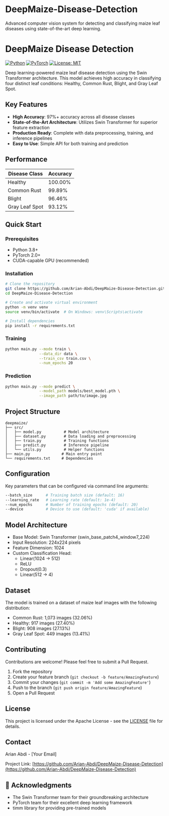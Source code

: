 # DeepMaize-Disease-Detection
Advanced computer vision system for detecting and classifying maize leaf diseases using state-of-the-art deep learning.

# DeepMaize Disease Detection 

[![Python](https://img.shields.io/badge/python-v3.8+-blue.svg)](https://www.python.org/)
[![PyTorch](https://img.shields.io/badge/PyTorch-v2.0+-red.svg)](https://pytorch.org/)
[![License: MIT](https://img.shields.io/badge/License-MIT-yellow.svg)](https://opensource.org/licenses/MIT)

Deep learning-powered maize leaf disease detection using the Swin Transformer architecture. This model achieves high accuracy in classifying four distinct leaf conditions: Healthy, Common Rust, Blight, and Gray Leaf Spot.

##  Key Features

- **High Accuracy**: 97%+ accuracy across all disease classes
- **State-of-the-Art Architecture**: Utilizes Swin Transformer for superior feature extraction
- **Production Ready**: Complete with data preprocessing, training, and inference pipelines
- **Easy to Use**: Simple API for both training and prediction

##  Performance

| Disease Class    | Accuracy |
|-----------------|----------|
| Healthy         | 100.00%  |
| Common Rust     | 99.89%   |
| Blight         | 96.46%   |
| Gray Leaf Spot | 93.12%   |

##  Quick Start

### Prerequisites

- Python 3.8+
- PyTorch 2.0+
- CUDA-capable GPU (recommended)

### Installation

```bash
# Clone the repository
git clone https://github.com/Arian-Abdi/DeepMaize-Disease-Detection.git
cd DeepMaize-Disease-Detection

# Create and activate virtual environment
python -m venv venv
source venv/bin/activate  # On Windows: venv\Scripts\activate

# Install dependencies
pip install -r requirements.txt
```

### Training

```bash
python main.py --mode train \
               --data_dir data \
               --train_csv train.csv \
               --num_epochs 20
```

### Prediction

```bash
python main.py --mode predict \
               --model_path models/best_model.pth \
               --image_path path/to/image.jpg
```

##  Project Structure

```
deepmaize/
├── src/
│   ├── model.py          # Model architecture
│   ├── dataset.py        # Data loading and preprocessing
│   ├── train.py          # Training functions
│   ├── predict.py        # Inference pipeline
│   └── utils.py          # Helper functions
├── main.py              # Main entry point
└── requirements.txt     # Dependencies
```

##  Configuration

Key parameters that can be configured via command line arguments:

```bash
--batch_size      # Training batch size (default: 16)
--learning_rate   # Learning rate (default: 1e-4)
--num_epochs      # Number of training epochs (default: 20)
--device          # Device to use (default: 'cuda' if available)
```

##  Model Architecture

- Base Model: Swin Transformer (swin_base_patch4_window7_224)
- Input Resolution: 224x224 pixels
- Feature Dimension: 1024
- Custom Classification Head:
  - Linear(1024 → 512)
  - ReLU
  - Dropout(0.3)
  - Linear(512 → 4)

##  Dataset

The model is trained on a dataset of maize leaf images with the following distribution:
- Common Rust: 1,073 images (32.06%)
- Healthy: 917 images (27.40%)
- Blight: 908 images (27.13%)
- Gray Leaf Spot: 449 images (13.41%)

##  Contributing

Contributions are welcome! Please feel free to submit a Pull Request.

1. Fork the repository
2. Create your feature branch (`git checkout -b feature/AmazingFeature`)
3. Commit your changes (`git commit -m 'Add some AmazingFeature'`)
4. Push to the branch (`git push origin feature/AmazingFeature`)
5. Open a Pull Request

##  License

This project is licensed under the Apache License - see the [LICENSE](LICENSE) file for details.

##  Contact

Arian Abdi - [Your Email]

Project Link: [https://github.com/Arian-Abdi/DeepMaize-Disease-Detection](https://github.com/Arian-Abdi/DeepMaize-Disease-Detection)

## 🙏 Acknowledgments

- The Swin Transformer team for their groundbreaking architecture
- PyTorch team for their excellent deep learning framework
- timm library for providing pre-trained models
